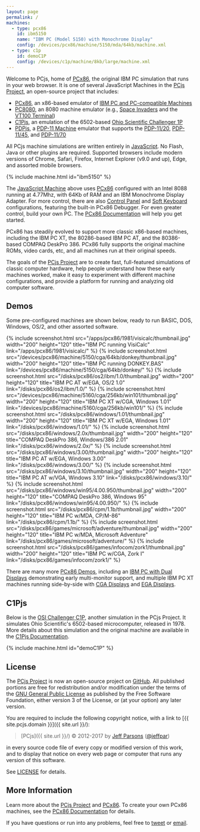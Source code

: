 ```yaml
---
layout: page
permalink: /
machines:
  - type: pcx86
    id: ibm5150
    name: "IBM PC (Model 5150) with Monochrome Display"
    config: /devices/pcx86/machine/5150/mda/64kb/machine.xml
  - type: c1p
    id: demoC1P
    config: /devices/c1p/machine/8kb/large/machine.xml
---
```


Welcome to PCjs, home of [PCx86](/docs/pcx86/), the original IBM PC simulation that runs in your web browser.  It is
one of several JavaScript Machines in the [PCjs Project](https://github.com/jeffpar/pcjs), an open-source project that
includes:

* [PCx86](/docs/pcx86/), an x86-based emulator of [IBM PC and PC-compatible Machines](/devices/pcx86/machine/)
* [PC8080](/modules/pc8080/), an 8080 machine emulator (e.g., [Space Invaders](/devices/pc8080/machine/invaders/) and the [VT100 Terminal](/devices/pc8080/machine/vt100/))
* [C1Pjs](/docs/c1pjs/), an emulation of the 6502-based [Ohio Scientific Challenger 1P](/devices/c1p/)
* [PDPjs](/modules/pdp11/), a [PDP-11 Machine](/devices/pdp11/machine/) emulator that supports the [PDP-11/20](/devices/pdp11/machine/1120/), [PDP-11/45](/devices/pdp11/machine/1145/), and [PDP-11/70](/devices/pdp11/machine/1170/)

All PCjs machine simulations are written entirely in [JavaScript](/modules/).  No Flash, Java or other plugins are
required.  Supported browsers include modern versions of Chrome, Safari, Firefox, Internet Explorer (v9.0 and up), Edge,
and assorted mobile browsers.

{% include machine.html id="ibm5150" %}

The [JavaScript Machine](/devices/pcx86/machine/5150/mda/64kb/) above uses [PCx86](/docs/pcx86/) configured with an Intel
8088 running at 4.77Mhz, with 64Kb of RAM and an IBM Monochrome Display Adapter.  For more control, there are also
[Control Panel](/devices/pcx86/machine/5150/mda/64kb/debugger/) and [Soft Keyboard](/devices/pcx86/machine/5150/mda/64kb/softkbd/)
configurations, featuring the built-in PCx86 Debugger.  For even greater control, build your own PC. The
[PCx86 Documentation](/docs/pcx86/) will help you get started.

PCx86 has steadily evolved to support more classic x86-based machines, including the IBM PC XT, the 80286-based IBM PC AT,
and the 80386-based COMPAQ DeskPro 386.  PCx86 fully supports the original machine ROMs, video cards, etc, and all
machines run at their original speeds.

The goals of the [PCjs Project](/docs/about/) are to create fast, full-featured simulations of classic
computer hardware, help people understand how these early machines worked, make it easy to experiment with different
machine configurations, and provide a platform for running and analyzing old computer software.

Demos
---
Some pre-configured machines are shown below, ready to run BASIC, DOS, Windows, OS/2, and other assorted software.

{% include screenshot.html src="/apps/pcx86/1981/visicalc/thumbnail.jpg" width="200" height="120" title="IBM PC running VisiCalc" link="/apps/pcx86/1981/visicalc/" %}
{% include screenshot.html src="/devices/pcx86/machine/5150/cga/64kb/donkey/thumbnail.jpg" width="200" height="120" title="IBM PC running DONKEY.BAS" link="/devices/pcx86/machine/5150/cga/64kb/donkey/" %}
{% include screenshot.html src="/disks/pcx86/os2/ibm/1.0/thumbnail.jpg" width="200" height="120" title="IBM PC AT w/EGA, OS/2 1.0" link="/disks/pcx86/os2/ibm/1.0/" %}
{% include screenshot.html src="/devices/pcx86/machine/5160/cga/256kb/win101/thumbnail.jpg" width="200" height="120" title="IBM PC XT w/CGA, Windows 1.01" link="/devices/pcx86/machine/5160/cga/256kb/win101/" %}
{% include screenshot.html src="/disks/pcx86/windows/1.01/thumbnail.jpg" width="200" height="120" title="IBM PC XT w/EGA, Windows 1.01" link="/disks/pcx86/windows/1.01/" %}
{% include screenshot.html src="/disks/pcx86/windows/2.0x/thumbnail.jpg" width="200" height="120" title="COMPAQ DeskPro 386, Windows/386 2.01" link="/disks/pcx86/windows/2.0x/" %}
{% include screenshot.html src="/disks/pcx86/windows/3.00/thumbnail.jpg" width="200" height="120" title="IBM PC AT w/EGA, Windows 3.00" link="/disks/pcx86/windows/3.00/" %}
{% include screenshot.html src="/disks/pcx86/windows/3.10/thumbnail.jpg" width="200" height="120" title="IBM PC AT w/VGA, Windows 3.10" link="/disks/pcx86/windows/3.10/" %}
{% include screenshot.html src="/disks/pcx86/windows/win95/4.00.950/thumbnail.jpg" width="200" height="120" title="COMPAQ DeskPro 386, Windows 95" link="/disks/pcx86/windows/win95/4.00.950/" %}
{% include screenshot.html src="/disks/pcx86/cpm/1.1b/thumbnail.jpg" width="200" height="120" title="IBM PC w/MDA, CP/M-86" link="/disks/pcx86/cpm/1.1b/" %}
{% include screenshot.html src="/disks/pcx86/games/microsoft/adventure/thumbnail.jpg" width="200" height="120" title="IBM PC w/MDA, Microsoft Adventure" link="/disks/pcx86/games/microsoft/adventure/" %}
{% include screenshot.html src="/disks/pcx86/games/infocom/zork1/thumbnail.jpg" width="200" height="120" title="IBM PC w/CGA, Zork I" link="/disks/pcx86/games/infocom/zork1/" %}

There are many more [PCx86 Demos](/devices/pcx86/machine/#ready-to-run-app-demos), including an
[IBM PC with Dual Displays](/devices/pcx86/machine/5150/dual/64kb/) demonstrating early multi-monitor support,
and multiple IBM PC XT machines running side-by-side with [CGA Displays](/devices/pcx86/machine/5160/cga/256kb/array/)
and [EGA Displays](/devices/pcx86/machine/5160/ega/640kb/array/).

C1Pjs
---
Below is the [OSI Challenger C1P](/docs/c1pjs/), another simulation in the PCjs Project.
It simulates Ohio Scientific's 6502-based microcomputer, released in 1978.  More details about this simulation
and the original machine are available in the [C1Pjs Documentation](/docs/c1pjs/).

{% include machine.html id="demoC1P" %}

License
---
The [PCjs Project](https://github.com/jeffpar/pcjs) is now an open-source project on [GitHub](http://github.com/).
All published portions are free for redistribution and/or modification under the terms of the
[GNU General Public License](/LICENSE) as published by the Free Software Foundation, either version 3 of the License,
or (at your option) any later version.

You are required to include the following copyright notice, with a link to [{{ site.pcjs.domain }}]({{ site.url }}/):

> [PCjs]({{ site.url }}/) © 2012-2017 by [Jeff Parsons](mailto:Jeff@pcjs.org) ([@jeffpar](http://twitter.com/jeffpar))

in every source code file of every copy or modified version of this work, and to display that notice on every web page
or computer that runs any version of this software.

See [LICENSE](/LICENSE) for details.

More Information
---
Learn more about the [PCjs Project](/docs/about/) and [PCx86](/docs/about/pcx86/).  To
create your own PCx86 machines, see the [PCx86 Documentation](/docs/pcx86/) for details.

If you have questions or run into any problems, feel free to [tweet](http://twitter.com/jeffpar) or
[email](mailto:Jeff@pcjs.org).
